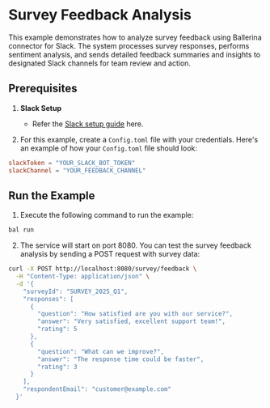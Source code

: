# Survey Feedback Analysis

This example demonstrates how to analyze survey feedback using Ballerina connector for Slack. The system processes survey responses, performs sentiment analysis, and sends detailed feedback summaries and insights to designated Slack channels for team review and action.

## Prerequisites

1. **Slack Setup**
   - Refer the [Slack setup guide](`https://github.com/ballerina-platform/module-ballerinax-slack/blob/main/ballerina/README.md`) here.

2. For this example, create a `Config.toml` file with your credentials. Here's an example of how your `Config.toml` file should look:

```toml
slackToken = "YOUR_SLACK_BOT_TOKEN"
slackChannel = "YOUR_FEEDBACK_CHANNEL"
```

## Run the Example

1. Execute the following command to run the example:

```bash
bal run
```

2. The service will start on port 8080. You can test the survey feedback analysis by sending a POST request with survey data:

```bash
curl -X POST http://localhost:8080/survey/feedback \
  -H "Content-Type: application/json" \
  -d '{
    "surveyId": "SURVEY_2025_Q1",
    "responses": [
      {
        "question": "How satisfied are you with our service?",
        "answer": "Very satisfied, excellent support team!",
        "rating": 5
      },
      {
        "question": "What can we improve?",
        "answer": "The response time could be faster",
        "rating": 3
      }
    ],
    "respondentEmail": "customer@example.com"
  }'
```